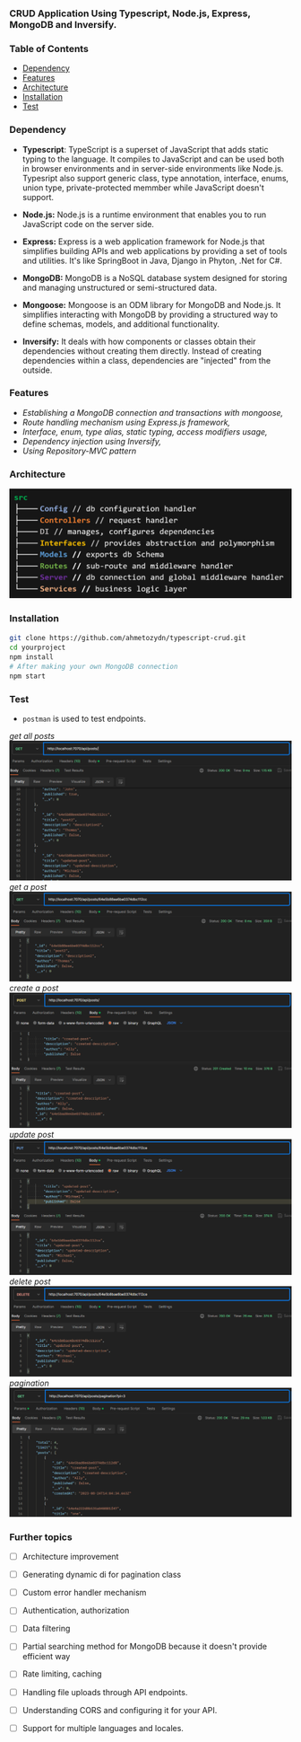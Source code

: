 ### CRUD Application Using  Typescript, Node.js, Express, MongoDB and Inversify.


### Table of Contents

- [Dependency](#dependency)
- [Features](#features)
- [Architecture](#architecture)
- [Installation](#installation)
- [Test](#test)

### Dependency

- **Typescript**: TypeScript is a superset of JavaScript that adds static typing to the language. It compiles to JavaScript and can be used both in browser environments and in server-side environments like Node.js. Typesript also support generic class, type annotation, interface, enums, union type, private-protected memmber while JavaScript doesn't support.

- **Node.js:** Node.js is a runtime environment that enables you to run JavaScript code on the server side.

- **Express:** Express is a web application framework for Node.js that simplifies building APIs and web applications by providing a set of tools and utilities. It's like SpringBoot in Java, Django in Phyton, .Net for C#.

- **MongoDB:** MongoDB is a NoSQL database system designed for storing and managing unstructured or semi-structured data.

- **Mongoose:** Mongoose is an ODM library for MongoDB and Node.js. It simplifies interacting with MongoDB by providing a structured way to define schemas, models, and additional functionality.

- **Inversify:** It deals with how components or classes obtain their dependencies without creating them directly. Instead of creating dependencies within a class, dependencies are "injected" from the outside.

### Features

- _Establishing a MongoDB connection and transactions with mongoose,_
- _Route handling mechanism using Express.js framework,_
- _Interface, enum, type alias, static typing, access modifiers usage,_
- _Dependency injection using Inversify,_
- _Using Repository-MVC pattern_



### Architecture

![tree /f](./ss/tree.png)

### Installation

```bash
git clone https://github.com/ahmetozydn/typescript-crud.git
cd yourproject
npm install
# After making your own MongoDB connection
npm start
```

### Test

- `postman` is used to test endpoints.

_get all posts_
![getall image](./ss/getall.png)
_get a post_
![getapost image](./ss/getone.png)
_create a post_
![create image](./ss/create.png)
_update post_
![update image](./ss/update.png)
_delete post_
![delete image](./ss/delete.png)
_pagination_
![delete image](./ss/pagination.png)


### Further topics

- [ ] Architecture improvement
- [ ] Generating dynamic di for pagination class
- [ ] Custom error handler mechanism
- [ ] Authentication, authorization
- [ ] Data filtering
- [ ] Partial searching method for MongoDB because it doesn't provide efficient way
- [ ] Rate limiting, caching
- [ ] Handling file uploads through API endpoints.
- [ ] Understanding CORS and configuring it for your API.
- [ ] Support for multiple languages and locales.


